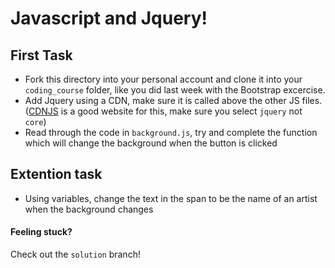# Javascript and Jquery!

## First Task
- Fork this directory into your personal account and clone it into your `coding_course` folder, like you did last week with the Bootstrap excercise.
- Add Jquery using a CDN, make sure it is called above the other JS files. ([CDNJS](https://cdnjs.com/libraries/jquery) is a good website for this, make sure you select `jquery` not `core`)
- Read through the code in `background.js`, try and complete the function which will change the background when the button is clicked

## Extention task
- Using variables, change the text in the span to be the name of an artist when the background changes

#### Feeling stuck?
Check out the `solution` branch!
